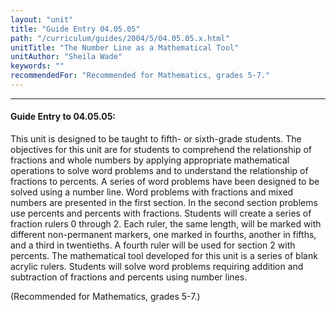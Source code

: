 ```yaml
---
layout: "unit"
title: "Guide Entry 04.05.05"
path: "/curriculum/guides/2004/5/04.05.05.x.html"
unitTitle: "The Number Line as a Mathematical Tool"
unitAuthor: "Sheila Wade"
keywords: ""
recommendedFor: "Recommended for Mathematics, grades 5-7."
---
```

<body>
<hr/>
 <h4>
  Guide Entry to 04.05.05:
 </h4>
 <p>
  This unit is designed to be taught to fifth- or sixth-grade students.  The objectives for this unit are for students to comprehend the relationship of fractions and whole numbers by applying appropriate mathematical operations to solve word problems and to understand the relationship of fractions to percents.  A series of word problems have been designed to be solved using a number line.  Word problems with fractions and mixed numbers are presented in the first section.  In the second section problems use percents and percents with fractions. Students will create a series of fraction rulers 0 through 2.  Each ruler, the same length, will be marked with different non-permanent markers, one marked in fourths, another in fifths, and a third in twentieths.  A fourth ruler will be used for section 2 with percents.  The mathematical tool developed for this unit is a series of blank acrylic rulers.  Students will solve word problems requiring addition and subtraction of fractions and percents using number lines.
 </p>
<p>
  (Recommended for Mathematics, grades 5-7.)
 </p>

</body>